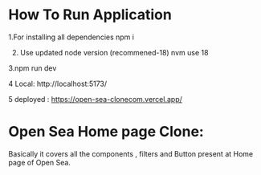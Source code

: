 # How To Run Application 

1.For installing all dependencies
npm i

2. Use updated node version (recommened-18)
    nvm use 18
   
3.npm run dev 

4 Local:   http://localhost:5173/

5 deployed : https://open-sea-clonecom.vercel.app/


# Open Sea Home page Clone:
Basically it covers all the components , filters and Button present at Home page of Open Sea. 
